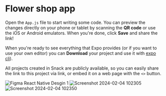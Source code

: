 # Flower shop app

Open the `App.js` file to start writing some code. You can preview the changes directly on your phone or tablet by scanning the **QR code** or use the iOS or Android emulators. When you're done, click **Save** and share the link!

When you're ready to see everything that Expo provides (or if you want to use your own editor) you can **Download** your project and use it with [expo cli](https://docs.expo.dev/get-started/installation/#expo-cli)).

All projects created in Snack are publicly available, so you can easily share the link to this project via link, or embed it on a web page with the `<>` button.

![Figma React Native Desgin 1](https://github.com/LabridTech/flower-shop/assets/146828571/28144b87-34c1-405b-b3bf-f8c2303789c4)
![Screenshot 2024-02-04 102305](https://github.com/LabridTech/flower-shop/assets/146828571/c89a213d-a518-47eb-beab-9a12b11d47da)
![Screenshot 2024-02-04 102350](https://github.com/LabridTech/flower-shop/assets/146828571/35025a24-b962-403a-b695-795ff458bc0f)
